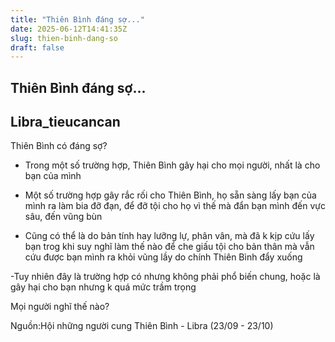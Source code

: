 ```yaml
---
title: "Thiên Bình đáng sợ..."
date: 2025-06-12T14:41:35Z
slug: thien-binh-dang-so
draft: false
---
```


## Thiên Bình đáng sợ...

## Libra_tieucancan

Thiên Bình có đáng sợ?
 
- Trong một số trường hợp, Thiên Bình gây hại cho mọi người, nhất là cho bạn của mình
 
- Một số trường hợp gây rắc rối cho Thiên Bình, họ sẵn sàng lấy bạn của mình ra làm bia đỡ đạn, để đỡ tội cho họ vì thế mà đẩn bạn mình đến vực sâu, đến vũng bùn
 
- Cũng có thể là do bản tính hay lưỡng lự, phân vân, mà đã k kịp cứu lấy bạn trog khi suy nghĩ làm thế nào để che giấu tội cho bản thân mà vẫn cứu được bạn mình ra khỏi vũng lầy do chính Thiên Bình đẩy xuống
 
-Tuy nhiên đây là trường hợp có nhưng không phải phổ biến chung, hoặc là gây hại cho bạn nhưng k quá mức trầm trọng 
 
Mọi người nghĩ thế nào?
 
Nguồn:Hội những người cung Thiên Bình - Libra (23/09 - 23/10)